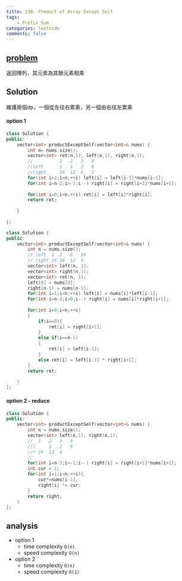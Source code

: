 ```yaml
---
title: 238. Product of Array Except Self
tags:  
    - Prefix Sum
categories: leetcode
comments: false
---
```


## [problem](https://leetcode.com/problems/product-of-array-except-self/)

返回陣列，其元素為其餘元素相乘


## Solution

維護兩個dp，一個從左往右累乘，另一個由右往左累乘
#### option 1
```c++
class Solution {
public:
    vector<int> productExceptSelf(vector<int>& nums) {
        int n= nums.size();
        vector<int> ret(n,1), left(n,1), right(n,1);
        //          1   2   3   4
        //left      1   1   2   6
        //right     24  12  4   1
        for(int i=1;i<n;++i) left[i] = left[i-1]*nums[i-1];
        for(int i=n-2;i>-1;i--) right[i] = right[i+1]*nums[i+1];
        
        for(int i=0;i<n;++i) ret[i] = left[i]*right[i];
        return ret;
        
    }
    
};
```
```c++
class Solution {
public:
    vector<int> productExceptSelf(vector<int>& nums) {
        int n = nums.size();
        // left  1  2   6   24
        // right 24 24  12  4
        vector<int> left(n, 1);
        vector<int> right(n,1);
        vector<int> ret(n, 1);
        left[0] = nums[0];
        right[n-1] = nums[n-1];
        for(int i=1;i<n;++i) left[i] = nums[i]*left[i-1];
        for(int i=n-2;i>0;i--) right[i] = nums[i]*right[i+1];
        
        for(int i=0;i<n;++i)
        {
            if(i==0){
                ret[i] = right[i+1];
            }
            else if(i==n-1)
            {
                ret[i] = left[i-1];
            }
            else ret[i] = left[i-1] * right[i+1];
        }
        return ret;

    }
};
```
#### option 2 - reduce 

```c++
class Solution {
public:
    vector<int> productExceptSelf(vector<int>& nums) {
        int n = nums.size();
        vector<int> left(n,1), right(n,1);
        //  1   2   3   4   
        //l     1   2   6
        //r 24  12  4   
        //  
        for(int i=n-2;i>-1;i--) right[i] = right[i+1]*nums[i+1];
        int cur = 1;
        for(int i=1;i<n;++i){
            cur*=nums[i-1];
            right[i] *= cur;
        }
        return right;
    }
};
```
## analysis
- option 1
    - time complexity `O(n)`
    - speed complexity `O(n)`
- option 2
    - time complexity `O(n)`
    - speed complexity `O(1)`
